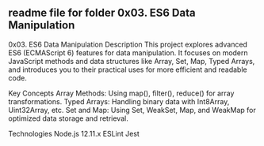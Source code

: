 ## readme file for folder 0x03. ES6 Data Manipulation

0x03. ES6 Data Manipulation
Description
This project explores advanced ES6 (ECMAScript 6) features for data manipulation. It focuses on modern JavaScript methods and data structures like Array, Set, Map, Typed Arrays, and introduces you to their practical uses for more efficient and readable code.

Key Concepts
Array Methods: Using map(), filter(), reduce() for array transformations.
Typed Arrays: Handling binary data with Int8Array, Uint32Array, etc.
Set and Map: Using Set, WeakSet, Map, and WeakMap for optimized data storage and retrieval.

Technologies
Node.js 12.11.x
ESLint
Jest
